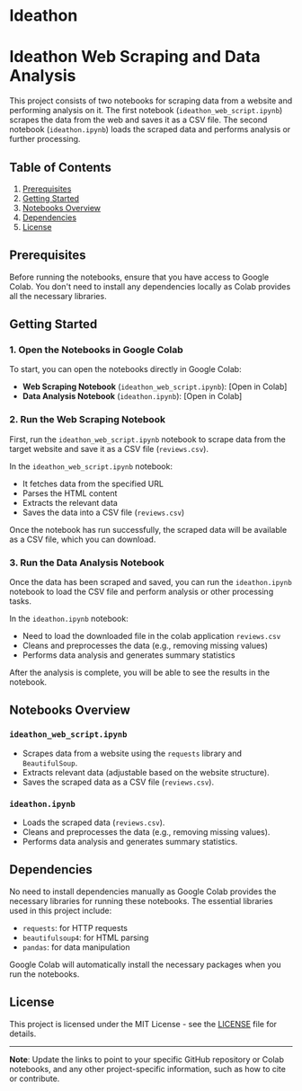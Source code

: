# Ideathon
# Ideathon Web Scraping and Data Analysis

This project consists of two notebooks for scraping data from a website and performing analysis on it. The first notebook (`ideathon_web_script.ipynb`) scrapes the data from the web and saves it as a CSV file. The second notebook (`ideathon.ipynb`) loads the scraped data and performs analysis or further processing.

## Table of Contents
1. [Prerequisites](#prerequisites)
2. [Getting Started](#getting-started)
3. [Notebooks Overview](#notebooks-overview)
4. [Dependencies](#dependencies)
5. [License](#license)

## Prerequisites

Before running the notebooks, ensure that you have access to Google Colab. You don't need to install any dependencies locally as Colab provides all the necessary libraries.

## Getting Started

### 1. Open the Notebooks in Google Colab

To start, you can open the notebooks directly in Google Colab:

- **Web Scraping Notebook** (`ideathon_web_script.ipynb`): [Open in Colab]
- **Data Analysis Notebook** (`ideathon.ipynb`): [Open in Colab]

### 2. Run the Web Scraping Notebook

First, run the `ideathon_web_script.ipynb` notebook to scrape data from the target website and save it as a CSV file (`reviews.csv`).

In the `ideathon_web_script.ipynb` notebook:
- It fetches data from the specified URL
- Parses the HTML content
- Extracts the relevant data
- Saves the data into a CSV file (`reviews.csv`)

Once the notebook has run successfully, the scraped data will be available as a CSV file, which you can download.

### 3. Run the Data Analysis Notebook

Once the data has been scraped and saved, you can run the `ideathon.ipynb` notebook to load the CSV file and perform analysis or other processing tasks.

In the `ideathon.ipynb` notebook:
- Need to load the downloaded file in the colab application `reviews.csv`
- Cleans and preprocesses the data (e.g., removing missing values)
- Performs data analysis and generates summary statistics
  
After the analysis is complete, you will be able to see the results in the notebook.

## Notebooks Overview

### `ideathon_web_script.ipynb`
- Scrapes data from a website using the `requests` library and `BeautifulSoup`.
- Extracts relevant data (adjustable based on the website structure).
- Saves the scraped data as a CSV file (`reviews.csv`).

### `ideathon.ipynb`
- Loads the scraped data (`reviews.csv`).
- Cleans and preprocesses the data (e.g., removing missing values).
- Performs data analysis and generates summary statistics.

## Dependencies

No need to install dependencies manually as Google Colab provides the necessary libraries for running these notebooks. The essential libraries used in this project include:

- `requests`: for HTTP requests
- `beautifulsoup4`: for HTML parsing
- `pandas`: for data manipulation

Google Colab will automatically install the necessary packages when you run the notebooks.

## License

This project is licensed under the MIT License - see the [LICENSE](LICENSE) file for details.

---

**Note**: Update the links to point to your specific GitHub repository or Colab notebooks, and any other project-specific information, such as how to cite or contribute.

